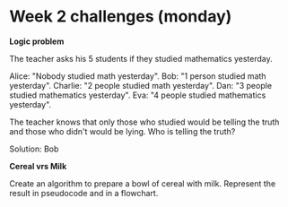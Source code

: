 # Week 2 challenges (monday)

**Logic problem**

The teacher asks his 5 students if they studied mathematics yesterday.

Alice: "Nobody studied math yesterday".
Bob: "1 person studied math yesterday".
Charlie: "2 people studied math yesterday".
Dan: "3 people studied mathematics yesterday".
Eva: "4 people studied mathematics yesterday".

The teacher knows that only those who studied would be telling the truth and those who didn't would be lying. Who is telling the truth?

Solution: Bob


**Cereal vrs Milk**

Create an algorithm to prepare a bowl of cereal with milk. Represent the result in pseudocode and in a flowchart.
